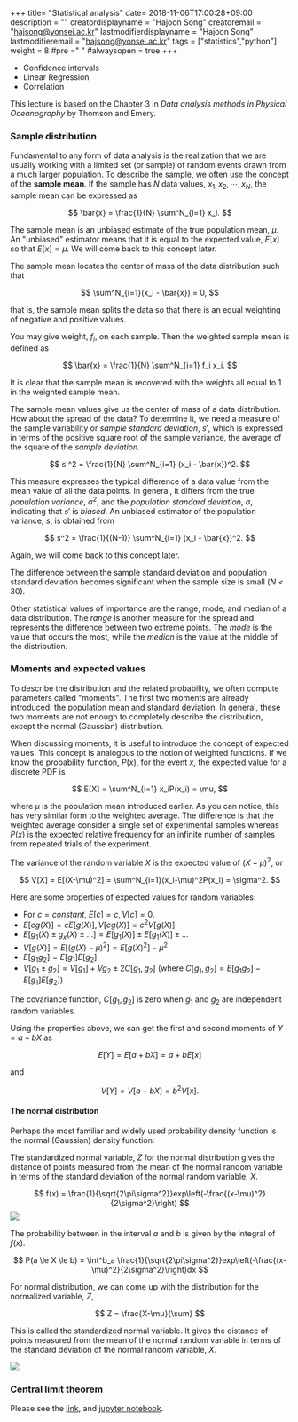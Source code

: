 +++
title= "Statistical analysis"
date= 2018-11-06T17:00:28+09:00
description = ""
creatordisplayname = "Hajoon Song"
creatoremail = "hajsong@yonsei.ac.kr"
lastmodifierdisplayname = "Hajoon Song"
lastmodifieremail = "hajsong@yonsei.ac.kr"
tags = ["statistics","python"]
weight = 8
#pre ="<i class='fa fa-edit' ></i> "
#alwaysopen = true
+++

+ Confidence intervals
+ Linear Regression
+ Correlation

This lecture is based on the Chapter 3 in *Data analysis methods in Physical Oceanography* by Thomson and Emery.

### Sample distribution
Fundamental to any form of data analysis is the realization that we are usually working with a limited set (or sample) of random events drawn from a much larger population. To describe the sample, we often use the concept of the **sample mean**. If the sample has $N$ data values, $x_1, x_2, \cdots, x_N$, the sample mean can be expressed as

$$
\bar{x} = \frac{1}{N} \sum^N_{i=1} x_i.
$$

The sample mean is an unbiased estimate of the true population mean, $\mu$.
An "unbiased" estimator means that it is equal to the expected value, $E[x]$ so that $E[x] = \mu$. We will come back to this concept later.

The sample mean locates the center of mass of the data distribution such that

$$
\sum^N_{i=1}(x_i - \bar{x}) = 0,
$$

that is, the sample mean splits the data so that there is an equal weighting of negative and positive values.

You may give weight, $f_i$, on each sample. Then the weighted sample mean is defined as

$$
\bar{x} = \frac{1}{N} \sum^N_{i=1} f_i x_i.
$$

It is clear that the sample mean is recovered with the weights all equal to 1 in the weighted sample mean.

The sample mean values give us the center of mass of a data distribution. How about the spread of the data?
To determine it, we need a measure of the sample variability or *sample standard deviation*, $s'$, which is expressed in terms of the positive square root of the sample variance, the average of the square of the *sample deviation*.

$$
s'^2 = \frac{1}{N} \sum^N_{i=1} (x_i - \bar{x})^2.
$$

This measure expresses the typical difference of a data value from the mean value of all the data points.
In general, it differs from the true *population variance*, $\sigma^2$, and the *population standard deviation*, $\sigma$, indicating that $s'$ is *biased*. An unbiased estimator of the population variance, $s$, is obtained from

$$
s^2 = \frac{1}{(N-1)} \sum^N_{i=1} (x_i - \bar{x})^2.
$$

Again, we will come back to this concept later.

The difference between the sample standard deviation and population standard deviation becomes significant when the sample size is small ($N<30$).

Other statistical values of importance are the range, mode, and median of a data distribution. The *range* is another measure for the spread and represents the difference between two extreme points. The *mode* is the value that occurs the most, while the *median* is the value at the middle of the distribution.

### Moments and expected values
To describe the distribution and the related probability, we often compute parameters called "moments".
The first two moments are already introduced: the population mean and standard deviation.
In general, these two moments are not enough to completely describe the distribution, except the normal (Gaussian) distribution.


When discussing moments, it is useful to introduce the concept of expected values. This concept is analogous to the notion of weighted functions. If we know the probability function, $P(x)$, for the event $x$, the expected value for a discrete PDF is

$$
E[X] = \sum^N_{i=1} x_iP(x_i) = \mu,
$$

where $\mu$ is the population mean introduced earlier. As you can notice, this has very similar form to the weighted average. The difference is that the weighted average consider a single set of experimental samples whereas $P(x)$ is the expected relative frequency for an infinite number of samples from repeated trials of the experiment.

The variance of the random variable $X$ is the expected value of $(X-\mu)^2$, or

$$
V[X] = E[(X-\mu)^2] = \sum^N_{i=1}(x_i-\mu)^2P(x_i) = \sigma^2.
$$

Here are some properties of expected values for random variables:

- For $c=constant$, $E[c] = c, V[c] = 0$.
- $E[cg(X)] = cE[g(X)], V[cg(X)] = c^2V[g(X)]$
- $E[g_1(X) \pm g_x(X) \pm \dots] = E[g_1(X)] \pm E[g_1(X)] \pm \dots$
- $V[g(X)] = E[(g(X) - \mu)^2] = E[g(X)^2]-\mu^2$
- $E[g_1g_2] = E[g_1]E[g_2]$
- $V[g_1\pm g_2] = V[g_1] + V{g_2} \pm 2C[g_1, g_2]$ (where $C[g_1,g_2] = E[g_1g_2] - E[g_1]E[g_2]$)

The covariance function, $C[g_1, g_2]$ is zero when $g_1$ and $g_2$ are independent random variables.

Using the properties above, we can get the first and second moments of $Y = a + bX$ as

$$
E[Y] = E[a+bX] = a+bE[x]
$$

and

$$
V[Y] = V[a+bX] = b^2V[x].
$$


#### The normal distribution
Perhaps the most familiar and widely used probability density function is the normal (Gaussian) density function:

The standardized normal variable, $Z$ for the normal distribution gives the distance of points measured from the mean of the normal random variable in terms of the standard deviation of the normal random variable, $X$.

$$
f(x) = \frac{1}{\sqrt{2\pi\sigma^2}}exp\left(-\frac{(x-\mu)^2}{2\sigma^2}\right)
$$
![](/ATM4110/images/Empirical_Rule.png)

The probability between in the interval $a$ and $b$ is given by the integral of $f(x)$.

$$
P(a \le X \le b) = \int^b_a \frac{1}{\sqrt{2\pi\sigma^2}}exp\left(-\frac{(x-\mu)^2}{2\sigma^2}\right)dx
$$

For normal distribution, we can come up with the distribution for the normalized variable, $Z$,

$$
Z = \frac{X-\mu}{\sum}
$$

This is called the standardized normal variable. It gives the distance of points measured from the mean of the normal random variable in terms of the standard deviation of the normal random variable, $X$.

![](/ATM4110/images/normal-distribution-standardized.png)

### Central limit theorem

Please see the [link](https://github.com/hajsong/ATM4110/blob/master/static/images/statistics.pdf), and [jupyter notebook](https://github.com/hajsong/ATM4110/blob/master/static/images/central_limit.ipynb).
